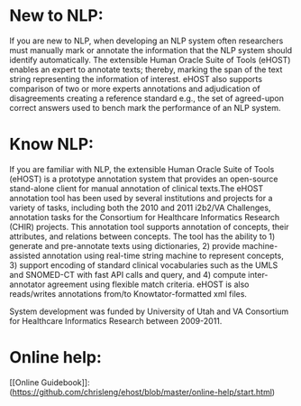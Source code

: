 # New to NLP: 
If you are new to NLP, when developing an NLP system often researchers must manually mark or annotate the information that the NLP system should identify automatically. The extensible Human Oracle Suite of Tools (eHOST) enables an expert to annotate texts; thereby, marking the span of the text string representing the information of interest. eHOST also supports comparison of two or more experts annotations and adjudication of disagreements creating a reference standard e.g., the set of agreed-upon correct answers used to bench mark the performance of an NLP system.

# Know NLP: 
If you are familiar with NLP, the extensible Human Oracle Suite of Tools (eHOST) is a prototype annotation system that provides an open-source stand-alone client for manual annotation of clinical texts.The eHOST annotation tool has been used by several institutions and projects for a variety of tasks, including both the 2010 and 2011 i2b2/VA Challenges, annotation tasks for the Consortium for Healthcare Informatics Research (CHIR) projects. This annotation tool supports annotation of concepts, their attributes, and relations between concepts. The tool has the ability to 1) generate and pre-annotate texts using dictionaries, 2) provide machine-assisted annotation using real-time string machine to represent concepts, 3) support encoding of standard clinical vocabularies such as the UMLS and SNOMED-CT with fast API calls and query, and 4) compute inter-annotator agreement using flexible match criteria. eHOST is also reads/writes annotations from/to Knowtator-formatted xml files.

System development was funded by University of Utah and VA Consortium for Healthcare Informatics Research between 2009-2011.

# Online help: 
[[Online Guidebook]]: (https://github.com/chrisleng/ehost/blob/master/online-help/start.html)
